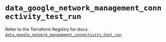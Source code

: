 # `data_google_network_management_connectivity_test_run`

Refer to the Terraform Registry for docs: [`data_google_network_management_connectivity_test_run`](https://registry.terraform.io/providers/hashicorp/google-beta/6.49.2/docs/data-sources/google_network_management_connectivity_test_run).
